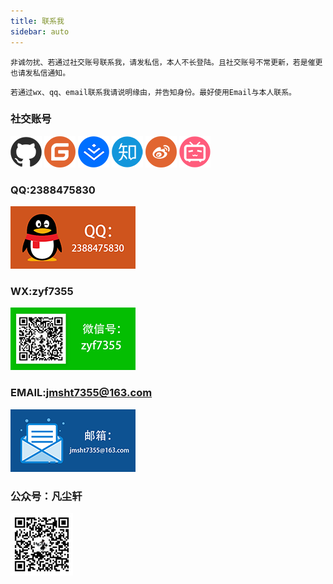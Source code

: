 ```yaml
---
title: 联系我
sidebar: auto
---
```


 `非诚勿扰、若通过社交账号联系我，请发私信，本人不长登陆。且社交账号不常更新，若是催更也请发私信通知。`

`若通过wx、qq、email联系我请说明缘由，并告知身份。最好使用Email与本人联系。`

### 社交账号

[![github](../.vuepress/public/about/github.png)](https://github.com/jmsht7355zyf)	[![gitee](../.vuepress/public/about/gitee.png)](https://gitee.com/jmsht7355)	[![juejin](../.vuepress/public/about/juejin.png)](https://juejin.cn/user/4424090522232510)	[![zhihu](../.vuepress/public/about/zhihu.png)](https://www.zhihu.com/people/zheng-yi-fan-22)	[![weibo](../.vuepress/public/about/sina.png)](https://weibo.com/jmsht7355/)	[![bilibili](../.vuepress/public/about/bilibili.png)](https://space.bilibili.com/14080514)	

### QQ:2388475830

![qq](../.vuepress/public/about/qq.png )

### WX:zyf7355

![wx](../.vuepress/public/about/wx.png )

### EMAIL:jmsht7355@163.com

![email](../.vuepress/public/about/email.png )

### 公众号：凡尘轩

![gzh](../.vuepress/public/about/wxgzh.jpg )

